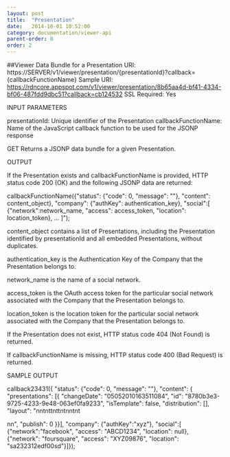 ```yaml
---
layout: post
title:  "Presentation"
date:   2014-10-01 10:52:00
category: documentation/viewer-api
parent-order: 0
order: 2
---
```


##Viewer Data Bundle for a Presentation
URI: https://SERVER/v1/viewer/presentation/{presentationId}?callback={callbackFunctionName}
Sample URI: https://rdncore.appspot.com/v1/viewer/presentation/8b65aa4d-bf41-4334-bf06-487fdd9dbc51?callback=cb124532 
SSL Required: Yes

INPUT PARAMETERS

presentationId: Unique identifier of the Presentation
callbackFunctionName: Name of the JavaScript callback function to be used for the JSONP response

 

GET
Returns a JSONP data bundle for a given Presentation.

OUTPUT

If the Presentation exists and callbackFunctionName is provided, HTTP status code 200 (OK) and the following JSONP data are returned:

callbackFunctionName({"status": {"code": 0, "message": ""}, "content": content_object}, "company": {"authKey": authentication_key}, "social":[ {"network":network_name, "access": access_token, "location": location_token}, ... ]");

content_object contains a list of Presentations, including the Presentation identified by presentationId and all embedded Presentations, without duplicates.

authentication_key is the Authentication Key of the Company that the Presentation belongs to.

network_name is the name of a social network.

access_token is the OAuth access token for the particular social network associated with the Company that the Presentation belongs to.

location_token is the location token for the particular social network associated with the Company that the Presentation belongs to.

If the Presentation does not exist, HTTP status code 404 (Not Found) is returned.

If callbackFunctionName is missing, HTTP status code 400 (Bad Request) is returned.

SAMPLE OUTPUT

callback23431({ "status": {"code": 0, "message": ""}, "content": {
"presentations": [{
"changeDate": "05052010163511084",
"id": "8780b3e3-9725-4233-9e48-063ef0fa9233",
"isTemplate": false,
"distribution": [],
"layout": "<!DOCTYPE HTML PUBLIC "-//W3C//DTD HTML 4.01 Transitional//EN">n<html>nt<head>ntt<meta http-equiv="content-type" content="text/html;
charset=UTF-8">ntt<title></title>nt</head>nnt<body style="height:1080px;width:1920px; margin: 0; overflow: hidden;" >nt
<div id="ph0" style="width:1360px;height:768px;left:0px;top:0px;z-index:0;position:absolute;overflow:hidden;"></div>
<div id="ph1" style="width:1920px;height:1080px;left:0px;top:0px;z-index:1;position:absolute;
overflow:hidden;"></div><div id="ph2" style="width:1920px;height:1080px;left:0px;top:0px;z-index:1;position:absolute;overflow:hidden;"></div>
<div id="ph3" style="width:1920px;height:1080px;left:0px;top:0px;z-index:1;position:absolute;overflow:hidden;"></div></body>n</html>n",
"publish": 0
}}], "company": {"authKey":"xyz"}, "social":[ {"network":"facebook", "access": "ABCD1234", "location": null}, {"network": "foursquare", "access": "XYZ09876", "location": "sa232312edf00sd"}]});